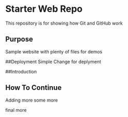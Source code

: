 # Starter Web Repo

This repository is for showing how Git and GitHub work

## Purpose

Sample website with plenty of files for demos

##Deployment
Simple Change for deplyment

##Introduction

## How To Continue
Adding more
some more

final more
